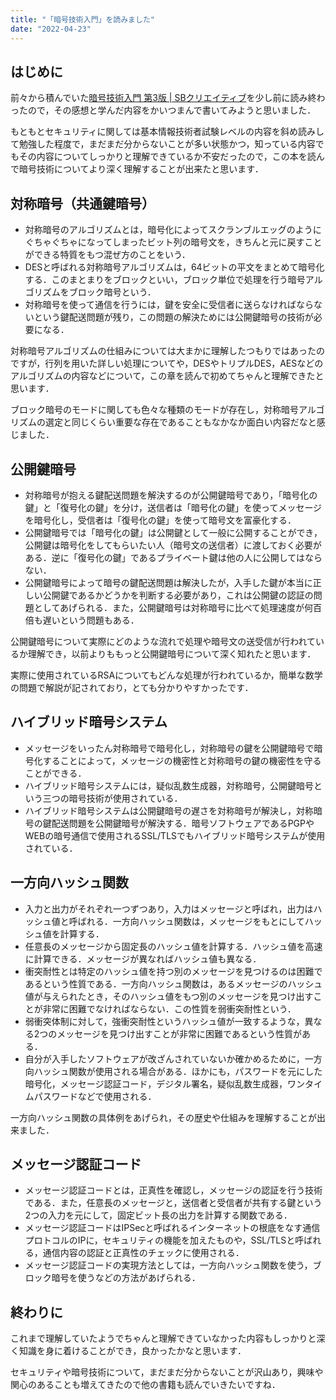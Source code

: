```yaml
---
title: "「暗号技術入門」を読みました"
date: "2022-04-23"
---
```


## **はじめに**

前々から積んでいた[暗号技術入門 第3版 | SBクリエイティブ](https://www.sbcr.jp/product/4797382228/)を少し前に読み終わったので，その感想と学んだ内容をかいつまんで書いてみようと思いました．

もともとセキュリティに関しては基本情報技術者試験レベルの内容を斜め読みして勉強した程度で，まだまだ分からないことが多い状態かつ，知っている内容でもその内容についてしっかりと理解できているか不安だったので，この本を読んで暗号技術についてより深く理解することが出来たと思います．

## **対称暗号（共通鍵暗号）**

- 対称暗号のアルゴリズムとは，暗号化によってスクランブルエッグのようにぐちゃぐちゃになってしまったビット列の暗号文を，きちんと元に戻すことができる特質をもつ混ぜ方のことをいう．
- DESと呼ばれる対称暗号アルゴリズムは，64ビットの平文をまとめて暗号化する．このまとまりをブロックといい，ブロック単位で処理を行う暗号アルゴリズムをブロック暗号という．
- 対称暗号を使って通信を行うには，鍵を安全に受信者に送らなければならないという鍵配送問題が残り，この問題の解決ためには公開鍵暗号の技術が必要になる．

対称暗号アルゴリズムの仕組みについては大まかに理解したつもりではあったのですが，行列を用いた詳しい処理についてや，DESやトリプルDES，AESなどのアルゴリズムの内容などについて，この章を読んで初めてちゃんと理解できたと思います．

ブロック暗号のモードに関しても色々な種類のモードが存在し，対称暗号アルゴリズムの選定と同じくらい重要な存在であることもなかなか面白い内容だなと感じました．

## **公開鍵暗号**

- 対称暗号が抱える鍵配送問題を解決するのが公開鍵暗号であり，「暗号化の鍵」と「復号化の鍵」を分け，送信者は「暗号化の鍵」を使ってメッセージを暗号化し，受信者は「復号化の鍵」を使って暗号文を富豪化する．
- 公開鍵暗号では「暗号化の鍵」は公開鍵として一般に公開することができ，公開鍵は暗号化をしてもらいたい人（暗号文の送信者）に渡しておく必要がある．逆に「復号化の鍵」であるプライベート鍵は他の人に公開してはならない．
- 公開鍵暗号によって暗号の鍵配送問題は解決したが，入手した鍵が本当に正しい公開鍵であるかどうかを判断する必要があり，これは公開鍵の認証の問題としてあげられる．また，公開鍵暗号は対称暗号に比べて処理速度が何百倍も遅いという問題もある．

公開鍵暗号について実際にどのような流れで処理や暗号文の送受信が行われているか理解でき，以前よりももっと公開鍵暗号について深く知れたと思います．

実際に使用されているRSAについてもどんな処理が行われているか，簡単な数学の問題で解説が記されており，とても分かりやすかったです．

## **ハイブリッド暗号システム**

- メッセージをいったん対称暗号で暗号化し，対称暗号の鍵を公開鍵暗号で暗号化することによって，メッセージの機密性と対称暗号の鍵の機密性を守ることができる．
- ハイブリッド暗号システムには，疑似乱数生成器，対称暗号，公開鍵暗号という三つの暗号技術が使用されている．
- ハイブリッド暗号システムは公開鍵暗号の遅さを対称暗号が解決し，対称暗号の鍵配送問題を公開鍵暗号が解決する．暗号ソフトウェアであるPGPやWEBの暗号通信で使用されるSSL/TLSでもハイブリッド暗号システムが使用されている．

## **一方向ハッシュ関数**

- 入力と出力がそれぞれ一つずつあり，入力はメッセージと呼ばれ，出力はハッシュ値と呼ばれる．一方向ハッシュ関数は，メッセージをもとにしてハッシュ値を計算する．
- 任意長のメッセージから固定長のハッシュ値を計算する．ハッシュ値を高速に計算できる．メッセージが異なればハッシュ値も異なる．
- 衝突耐性とは特定のハッシュ値を持つ別のメッセージを見つけるのは困難であるという性質である．一方向ハッシュ関数は，あるメッセージのハッシュ値が与えられたとき，そのハッシュ値をもつ別のメッセージを見つけ出すことが非常に困難でなければならない．この性質を弱衝突耐性という．
- 弱衝突体制に対して，強衝突耐性というハッシュ値が一致するような，異なる2つのメッセージを見つけ出すことが非常に困難であるという性質がある．
- 自分が入手したソフトウェアが改ざんされていないか確かめるために，一方向ハッシュ関数が使用される場合がある．ほかにも，パスワードを元にした暗号化，メッセージ認証コード，デジタル署名，疑似乱数生成器，ワンタイムパスワードなどで使用される．

一方向ハッシュ関数の具体例をあげられ，その歴史や仕組みを理解することが出来ました．

## **メッセージ認証コード**

- メッセージ認証コードとは，正真性を確認し，メッセージの認証を行う技術である．また，任意長のメッセージと，送信者と受信者が共有する鍵という2つの入力を元にして，固定ビット長の出力を計算する関数である．
- メッセージ認証コードはIPSecと呼ばれるインターネットの根底をなす通信プロトコルのIPに，セキュリティの機能を加えたものや，SSL/TLSと呼ばれる，通信内容の認証と正真性のチェックに使用される．
- メッセージ認証コードの実現方法としては，一方向ハッシュ関数を使う，ブロック暗号を使うなどの方法があげられる．

## **終わりに**

これまで理解していたようでちゃんと理解できていなかった内容もしっかりと深く知識を身に着けることができ，良かったかなと思います．

セキュリティや暗号技術について，まだまだ分からないことが沢山あり，興味や関心のあることも増えてきたので他の書籍も読んでいきたいですね．